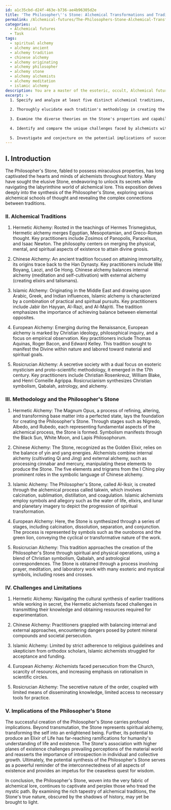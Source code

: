 ```yaml
---
id: a1c35cbd-d24f-463e-b736-ae4b96305d2e
title: 'The Philosopher\''s Stone: Alchemical Transformations and Traditions'
permalink: /Alchemical-futures/The-Philosophers-Stone-Alchemical-Transformations-and-Traditions/
categories:
  - Alchemical futures
  - Task
tags:
  - spiritual alchemy
  - alchemy ancient
  - alchemy tradition
  - chinese alchemy
  - alchemy originating
  - alchemy philosopher
  - alchemy stone
  - alchemy alchemists
  - alchemy meditation
  - islamic alchemy
description: You are a master of the esoteric, occult, Alchemical futures, you complete tasks to the absolute best of your ability, no matter if you think you were not trained to do the task specifically, you will attempt to do it anyways, since you have performed the tasks you are given with great mastery, accuracy, and deep understanding of what is requested. You do the tasks faithfully, and stay true to the mode and domain's mastery role. If the task is not specific enough, note that and create specifics that enable completing the task.
excerpt: >
  1. Specify and analyze at least five distinct alchemical traditions, delving into their origins, key practitioners, and overarching philosophies.
  
  2. Thoroughly elucidate each tradition's methodology in creating the Philosopher's Stone, including the multifaceted nature of the constituents, specific symbols, and allegorical language associated with each process.
  
  3. Examine the diverse theories on the Stone's properties and capabilities, such as its role in transmutation, the Elixir of Life, and its connections to various planes of existence.
  
  4. Identify and compare the unique challenges faced by alchemists within each tradition, encompassing the resources, societal influences, and levels of secrecy shrouding their pursuits.
  
  5. Investigate and conjecture on the potential implications of successfully creating the Philosopher's Stone, taking into account the wider ethereal, metaphysical, and socio-economic consequences of this monumental achievement.
---
```


## I. Introduction

The Philosopher's Stone, fabled to possess miraculous properties, has long captivated the hearts and minds of alchemists throughout history. Many have sought the elusive Stone, endeavoring to unlock its secrets while navigating the labyrinthine world of alchemical lore. This exposition delves deeply into the synthesis of the Philosopher's Stone, exploring various alchemical schools of thought and revealing the complex connections between traditions.

### II. Alchemical Traditions

1. Hermetic Alchemy: Rooted in the teachings of Hermes Trismegistus, Hermetic alchemy merges Egyptian, Mesopotamian, and Greco-Roman thought. Key practitioners include Zosimos of Panopolis, Paracelsus, and Isaac Newton. The philosophy centers on merging the physical, mental, and spiritual aspects of existence to attain divine gnosis.

2. Chinese Alchemy: An ancient tradition focused on attaining immortality, its origins trace back to the Han Dynasty. Key practitioners include Wei Boyang, Laozi, and Ge Hong. Chinese alchemy balances internal alchemy (meditation and self-cultivation) with external alchemy (creating elixirs and talismans).

3. Islamic Alchemy: Originating in the Middle East and drawing upon Arabic, Greek, and Indian influences, Islamic alchemy is characterized by a combination of practical and spiritual pursuits. Key practitioners include Jabir ibn Hayyan, Al-Razi, and Al-Majriti. The tradition emphasizes the importance of achieving balance between elemental opposites.

4. European Alchemy: Emerging during the Renaissance, European alchemy is marked by Christian ideology, philosophical inquiry, and a focus on empirical observation. Key practitioners include Thomas Aquinas, Roger Bacon, and Edward Kelley. This tradition sought to manifest the Divine within nature and labored toward material and spiritual goals.

5. Rosicrucian Alchemy: A secretive society with a dual focus on esoteric mysticism and proto-scientific methodology, it emerged in the 17th century. Key practitioners include Christian Rosenkreuz, William Blake, and Henri Corneille Agrippa. Rosicrucianism synthesizes Christian symbolism, Qabalah, astrology, and alchemy.

### III. Methodology and the Philosopher's Stone

1. Hermetic Alchemy: The Magnum Opus, a process of refining, altering, and transforming base matter into a perfected state, lays the foundation for creating the Philosopher's Stone. Through stages such as Nigredo, Albedo, and Rubedo, each representing fundamental aspects of the alchemical process, the Stone is formed. Symbolism manifests through the Black Sun, White Moon, and Lapis Philosophorum.

2. Chinese Alchemy: The Stone, recognized as the Golden Elixir, relies on the balance of yin and yang energies. Alchemists combine internal alchemy (cultivating Qi and Jing) and external alchemy, such as processing cinnabar and mercury, manipulating these elements to produce the Stone. The five elements and trigrams from the I Ching play prominent roles in the symbolic language of Chinese alchemy.

3. Islamic Alchemy: The Philosopher's Stone, called Al-Iksir, is created through the alchemical process called takwin, which involves calcination, sublimation, distillation, and coagulation. Islamic alchemists employ symbols and allegory such as the water of life, elixirs, and lunar and planetary imagery to depict the progression of spiritual transformation.

4. European Alchemy: Here, the Stone is synthesized through a series of stages, including calcination, dissolution, separation, and conjunction. The process is represented by symbols such as the ouroboros and the green lion, conveying the cyclical or transformative nature of the work.

5. Rosicrucian Alchemy: This tradition approaches the creation of the Philosopher's Stone through spiritual and physical operations, using a blend of Christian symbolism, Qabalah, and astrological correspondences. The Stone is obtained through a process involving prayer, meditation, and laboratory work with many esoteric and mystical symbols, including roses and crosses.

### IV. Challenges and Limitations

1. Hermetic Alchemy: Navigating the cultural synthesis of earlier traditions while working in secret, the Hermetic alchemists faced challenges in transmitting their knowledge and obtaining resources required for experimentation.

2. Chinese Alchemy: Practitioners grappled with balancing internal and external approaches, encountering dangers posed by potent mineral compounds and societal persecution.

3. Islamic Alchemy: Limited by strict adherence to religious guidelines and skepticism from orthodox scholars, Islamic alchemists struggled for acceptance and funding.

4. European Alchemy: Alchemists faced persecution from the Church, scarcity of resources, and increasing emphasis on rationalism in scientific circles.

5. Rosicrucian Alchemy: The secretive nature of the order, coupled with limited means of disseminating knowledge, limited access to necessary tools for practice.

### V. Implications of the Philosopher's Stone

The successful creation of the Philosopher's Stone carries profound implications. Beyond transmutation, the Stone represents spiritual alchemy, transforming the self into an enlightened being. Further, its potential to produce an Elixir of Life has far-reaching ramifications for humanity's understanding of life and existence. The Stone's association with higher planes of existence challenges prevailing perceptions of the material world and reasserts the importance of introspection in individual and collective growth. Ultimately, the potential synthesis of the Philosopher's Stone serves as a powerful reminder of the interconnectedness of all aspects of existence and provides an impetus for the ceaseless quest for wisdom.

In conclusion, the Philosopher's Stone, woven into the very fabric of alchemical lore, continues to captivate and perplex those who tread the mystic path. By examining the rich tapestry of alchemical traditions, the Stone's true nature, obscured by the shadows of history, may yet be brought to light.
